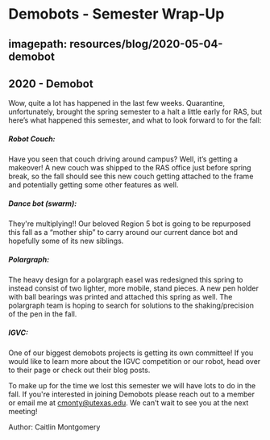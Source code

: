 # Demobots - Semester Wrap-Up
## imagepath: resources/blog/2020-05-04-demobot
## 2020 - Demobot

Wow, quite a lot has happened in the last few weeks. Quarantine, unfortunately, brought the spring semester to a halt a little early for RAS, but here’s what happened this semester, and what to look forward to for the fall:

##### Robot Couch:

Have you seen that couch driving around campus? Well, it’s getting a makeover! A new couch was shipped to the RAS office just before spring break, so the fall should see this new couch getting attached to the frame and potentially getting some other features as well.

##### Dance bot (swarm):

They're multiplying!! Our beloved Region 5 bot is going to be repurposed this fall as a “mother ship” to carry around our current dance bot and hopefully some of its new siblings.

##### Polargraph:

The heavy design for a polargraph easel was redesigned this spring to instead consist of two lighter, more mobile, stand pieces. A new pen holder with ball bearings was printed and attached this spring as well. The polargraph team is hoping to search for solutions to the shaking/precision of the pen in the fall.

##### IGVC: 

One of our biggest demobots projects is getting its own committee! If you would like to learn more about the IGVC competition or our robot, head over to their page or check out their blog posts.

To make up for the time we lost this semester we will have lots to do in the fall. If you're interested in joining Demobots please reach out to a member or email me at cmonty@utexas.edu. We can’t wait to see you at the next meeting!

Author: Caitlin Montgomery
